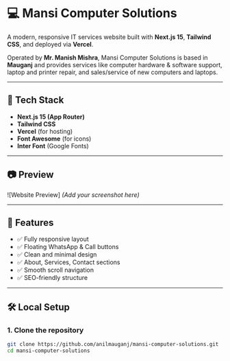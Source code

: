 # 💻 Mansi Computer Solutions

A modern, responsive IT services website built with **Next.js 15**, **Tailwind CSS**, and deployed via **Vercel**.

Operated by **Mr. Manish Mishra**, Mansi Computer Solutions is based in **Mauganj** and provides services like computer hardware & software support, laptop and printer repair, and sales/service of new computers and laptops.

---

## 🚀 Tech Stack

- **Next.js 15 (App Router)**
- **Tailwind CSS**
- **Vercel** (for hosting)
- **Font Awesome** (for icons)
- **Inter Font** (Google Fonts)

---

## 📷 Preview

![Website Preview]
*(Add your screenshot here)*

---

## 🧩 Features

- ✅ Fully responsive layout
- ✅ Floating WhatsApp & Call buttons
- ✅ Clean and minimal design
- ✅ About, Services, Contact sections
- ✅ Smooth scroll navigation
- ✅ SEO-friendly structure

---

## 🛠️ Local Setup

### 1. Clone the repository

```bash
git clone https://github.com/anilmauganj/mansi-computer-solutions.git
cd mansi-computer-solutions
